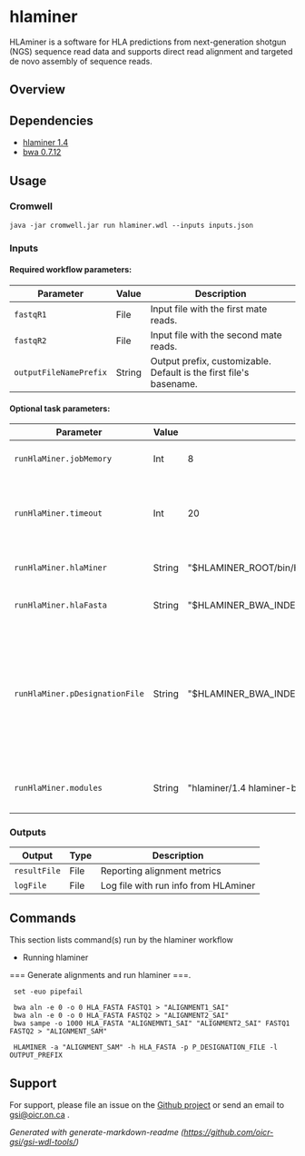 # hlaminer

HLAminer is a software for HLA predictions from next-generation shotgun (NGS) sequence read data and supports direct read alignment and targeted de novo assembly of sequence reads.

## Overview

## Dependencies

* [hlaminer 1.4](https://github.com/bcgsc/HLAminer/releases/download/v1.4/HLAminer_1-4.tar.gz)
* [bwa 0.7.12](https://github.com/lh3/bwa/archive/0.7.12.tar.gz)


## Usage

### Cromwell
```
java -jar cromwell.jar run hlaminer.wdl --inputs inputs.json
```

### Inputs

#### Required workflow parameters:
Parameter|Value|Description
---|---|---
`fastqR1`|File|Input file with the first mate reads.
`fastqR2`|File| Input file with the second mate reads.
`outputFileNamePrefix`|String|Output prefix, customizable. Default is the first file's basename.


#### Optional task parameters:
Parameter|Value|Default|Description
---|---|---|---
`runHlaMiner.jobMemory`|Int|8|Memory allocated to the task.
`runHlaMiner.timeout`|Int|20|Timeout in hours, needed to override imposed limits.
`runHlaMiner.hlaMiner`|String|"$HLAMINER_ROOT/bin/HLAminer.pl"|Path to the HLAminer.pl script
`runHlaMiner.hlaFasta`|String|"$HLAMINER_BWA_INDEX_ROOT/HLA-I_II_GEN.fasta"|Path to the reference fasta file
`runHlaMiner.pDesignationFile`|String|"$HLAMINER_BWA_INDEX_ROOT/HLAminer_v1.4/database/hla_nom_p.txt"|P-designation file, contains details of all HLA Sequences having the same antigen binding domains
`runHlaMiner.modules`|String|"hlaminer/1.4 hlaminer-bwa-index/0.7.17 bwa/0.7.17"|Names and versions of required modules.


### Outputs

Output | Type | Description
---|---|---
`resultFile`|File|Reporting alignment metrics
`logFile`|File|Log file with run info from HLAminer


## Commands
 This section lists command(s) run by the hlaminer workflow
 
 * Running hlaminer
 
 === Generate alignments and run hlaminer ===.
 
 ```
  set -euo pipefail
 
  bwa aln -e 0 -o 0 HLA_FASTA FASTQ1 > "ALIGNMENT1_SAI"
  bwa aln -e 0 -o 0 HLA_FASTA FASTQ2 > "ALIGNMENT2_SAI"
  bwa sampe -o 1000 HLA_FASTA "ALIGNEMNT1_SAI" "ALIGNMENT2_SAI" FASTQ1 FASTQ2 > "ALIGNMENT_SAM"
  
  HLAMINER -a "ALIGNMENT_SAM" -h HLA_FASTA -p P_DESIGNATION_FILE -l OUTPUT_PREFIX
 ```
 ## Support

For support, please file an issue on the [Github project](https://github.com/oicr-gsi) or send an email to gsi@oicr.on.ca .

_Generated with generate-markdown-readme (https://github.com/oicr-gsi/gsi-wdl-tools/)_
